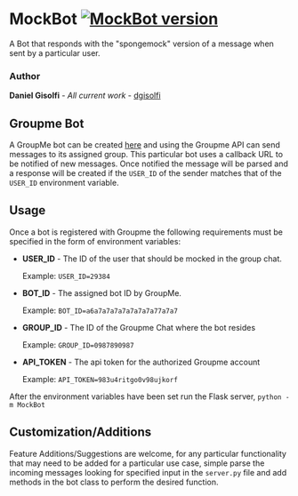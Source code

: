 # MockBot [![MockBot version](https://img.shields.io/pypi/v/MockBot.svg)](https://pypi.org/project/MockBot)

A Bot that responds with the "spongemock" version of a message when sent by a particular user.

### Author

**Daniel Gisolfi** - *All current work* - [dgisolfi](https://github.com/dgisolfi)

## Groupme Bot

 A GroupMe bot can be created [here](https://dev.groupme.com/bots) and using the Groupme API can send messages to its assigned group. This particular bot uses a callback URL to be notified of new messages. Once notified the message will be parsed and a response will be created if the `USER_ID` of the sender matches that of the `USER_ID` environment variable.

## Usage

Once a bot is registered with Groupme the following requirements must be specified in the form of environment variables:

* **USER_ID** - The ID of the user that should be mocked in the group chat.

  Example: `USER_ID=29384`    
  
* **BOT_ID** - The assigned bot ID by GroupMe.

  Example: `BOT_ID=a6a7a7a7a7a7a7a7a77a7a7`    

* **GROUP_ID** - The ID of the Groupme Chat where the bot resides

  Example: `GROUP_ID=0987890987`    
* **API_TOKEN** - The api token for the authorized Groupme account

  Example: `API_TOKEN=983u4ritgo0v98ujkorf`

After the environment variables have been set run the Flask server, `python -m MockBot`

## Customization/Additions

Feature Additions/Suggestions are welcome, for any particular functionality that may need to be added for a particular use case, simple parse the incoming messages looking for specified input in the `server.py` file and add methods in the bot class to perform the desired function.

